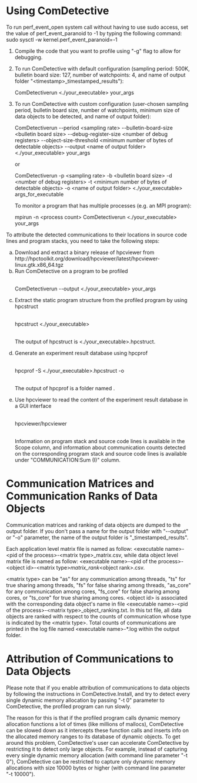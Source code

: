 # Using ComDetective

To run perf_event_open system call without having to use sudo access,
set the value of perf_event_paranoid to -1 by typing the following command:
sudo sysctl -w kernel.perf_event_paranoid=-1

1. Compile the code that you want to profile using "-g" flag to allow for debugging.</li> 

2. To run ComDetective with default configuration (sampling period: 500K, bulletin board size: 127, number of watchpoints: 4, and name of output folder "\<timestamp\>_timestamped_results"):

	ComDetectiverun <./your_executable> your_args

3. To run ComDetective with custom configuration (user-chosen sampling period, bulletin board size, 
number of watchpoints, minimum size of data objects to be detected, and name of output folder):

	ComDetectiverun --period \<sampling rate\> --bulletin-board-size \<bulletin board size\> --debug-register-size \<number of debug registers\> --object-size-threshold \<minimum number of bytes of detectable objects\> --output \<name of output folder\> <./your_executable> your_args

	or

	ComDetectiverun -p \<sampling rate\> -b \<bulletin board size\> -d \<number of debug registers\> -t \<minimum number of bytes of detectable objects\> -o \<name of output folder\> <./your_executable> args_for_executable

	To monitor a program that has multiple processes (e.g. an MPI program):

	mpirun -n \<process count\> ComDetectiverun <./your_executable> your_args

To attribute the detected communications to their locations in source code lines and program stacks, you need to take the following steps:

<ol type="a">
<li> Download and extract a binary release of hpcviewer from http://hpctoolkit.org/download/hpcviewer/latest/hpcviewer-linux.gtk.x86_64.tgz </li>
 
<li> Run ComDetective on a program to be profiled

<br> ComDetectiverun --output <name of output folder> <./your_executable> your_args </li>

<li> Extract the static program structure from the profiled program by using hpcstruct

<br> hpcstruct <./your_executable>

<br> The output of hpcstruct is <./your_executable>.hpcstruct. </li>

<li> Generate an experiment result database using hpcprof

<br> hpcprof -S <./your_executable>.hpcstruct -o <name of database> <name of output folder>

<br> The output of hpcprof is a folder named <name of database>. </li>

<li> Use hpcviewer to read the content of the experiment result database in a GUI interface

<br> hpcviewer/hpcviewer <name of database>

<br> Information on program stack and source code lines is available in the Scope column, and
information about communication counts detected on the corresponding program stack and 
source code lines is available under "COMMUNICATION:Sum (I)" column.
</li>
</ol>
</li>
</ol>


# Communication Matrices and Communication Ranks of Data Objects

Communication matrices and ranking of data objects are dumped to the output folder. 
If you don't pass a name for the output folder with "--output" or "-o" parameter, 
the name of the output folder is "<timestamp>_timestamped_results". 

Each application level matrix file is named as follow: \<executable name\>-\<pid of the process\>-\<matrix type\>_matrix.csv, 
while data object level matrix file is named as follow: \<executable name\>-\<pid of the process\>-\<object id\>-\<matrix type\>_matrix_rank_<object rank\>.csv. 

\<matrix type\> can be "as" for any communication among threads, "ts" for true sharing among threads, 
"fs" for false sharing among threads, "as_core" for any communication among cores, 
"fs_core" for false sharing among cores, or "ts_core" for true sharing among cores. 
\<object id\> is associated with the corresponding data object's name in file \<executable name\>-\<pid of the process\>-\<matrix type\>_object_ranking.txt. 
In this txt file, all data objects are ranked with respect to the counts of communication whose type is indicated by the \<matrix type\>. 
Total counts of communications are printed in the log file named \<executable name\>-*.log within the output folder.


# Attribution of Communications to Data Objects

Please note that if you enable attribution of communications to data objects by following 
the instructions in ComDetective.Install, and try to detect every single dynamic memory allocation
by passing "-t 0" parameter to ComDetective, the profiled program can run slowly.  

The reason for this is that if the profiled program calls dynamic memory allocation functions 
a lot of times (like millions of mallocs), ComDetective can be slowed down 
as it intercepts these function calls and inserts info on the allocated memory ranges
to its database of dynamic objects. To get around this problem, ComDetective's user can accelerate
ComDetective by restricting it to detect only large objects. 
For example, instead of capturing every single dynamic memory allocation 
(with command line parameter "-t 0"), ComDetective can be restricted to capture only dynamic memory allocations 
with size 10000 bytes or higher (with command line parameter "-t 10000").
